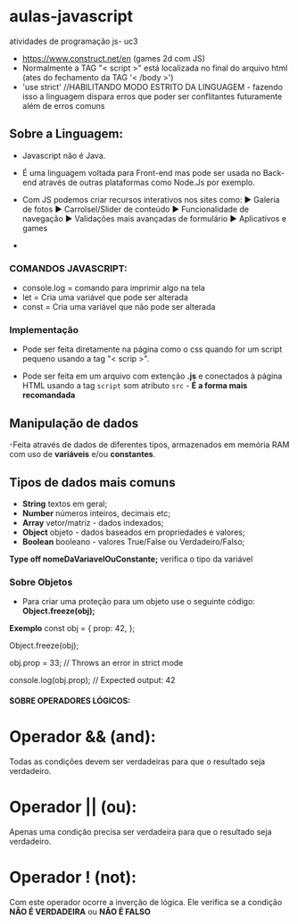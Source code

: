 # aulas-javascript
 atividades de programação js- uc3
 - https://www.construct.net/en (games 2d com JS)
 - Normalmente a TAG "< script >" está localizada no final do arquivo html (ates do fechamento da TAG '< /body >')
 - 'use strict' //HABILITANDO MODO ESTRITO DA LINGUAGEM - fazendo isso a linguagem dispara erros que poder ser conflitantes futuramente além de erros comuns



## Sobre a Linguagem:

- Javascript não é Java.
- É uma linguagem voltada para Front-end mas pode ser usada no Back-end através de outras plataformas como Node.Js por exemplo.
- Com JS podemos criar recursos interativos nos sites como:
    ► Galeria de fotos
    ► Carrolsel/Slider de conteúdo
    ► Funcionalidade de navegação
    ► Validações mais avançadas de formulário
    ► Aplicativos e games

- 

### COMANDOS JAVASCRIPT:

- console.log = comando para imprimir algo na tela
- let = Cria uma variável que pode ser alterada
- const = Cria uma variável que não pode ser alterada

### Implementação
- Pode ser feita diretamente na página  como o css quando for um script pequeno usando a tag "< scrip >".

- Pode ser feita em um arquivo com extenção **.js** e conectados à página HTML usando a tag `script` som atributo `src` - **É a forma mais recomandada**

## Manipulação de dados
-Feita através de dados de diferentes tipos, armazenados em memória RAM com uso de **variáveis** e/ou **constantes**.

## Tipos de dados mais comuns

- **String** textos em geral;
- **Number** números inteiros, decimais etc;
- **Array** vetor/matriz - dados indexados;
- **Object** objeto - dados baseados em propriedades e valores;
- **Boolean** booleano - valores True/False ou Verdadeiro/Falso;

**Type off nomeDaVariavelOuConstante;** verifica o tipo da variável


### Sobre Objetos
- Para criar uma proteção para um objeto use o seguinte código:
**Object.freeze(obj);**

**Exemplo**
const obj = {
  prop: 42,
};

Object.freeze(obj);

<!-- tentando alterar o objeto -->
obj.prop = 33;
// Throws an error in strict mode

console.log(obj.prop);
// Expected output: 42


#### SOBRE OPERADORES LÓGICOS:

# Operador && (and):
Todas as condições devem ser verdadeiras para que o resultado seja verdadeiro.

# Operador || (ou):
Apenas uma condição precisa ser verdadeira para que o resultado seja verdadeiro.

# Operador ! (not):
Com este operador ocorre a inverção de lógica. Ele verifica se a condição **NÃO É VERDADEIRA** ou **NÃO É FALSO**
